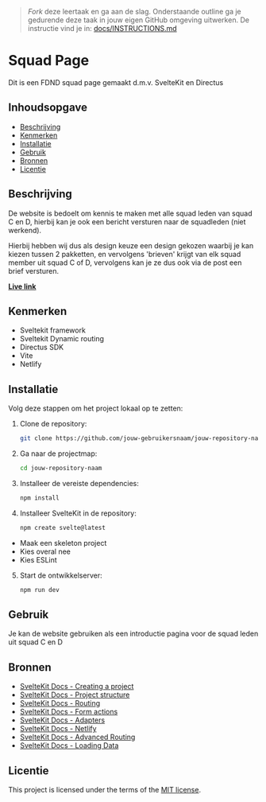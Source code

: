 > _Fork_ deze leertaak en ga aan de slag. Onderstaande outline ga je gedurende deze taak in jouw eigen GitHub omgeving uitwerken. De instructie vind je in: [docs/INSTRUCTIONS.md](docs/INSTRUCTIONS.md)

# Squad Page
Dit is een FDND squad page gemaakt d.m.v. SvelteKit en Directus

## Inhoudsopgave

  * [Beschrijving](#beschrijving)
  * [Kenmerken](#kenmerken)
  * [Installatie](#installatie)
  * [Gebruik](#gebruik)
  * [Bronnen](#bronnen)
  * [Licentie](#licentie)

## Beschrijving
De website is bedoelt om kennis te maken met alle squad leden van squad C en D, hierbij kan je ook een bericht versturen naar de squadleden (niet werkend).

Hierbij hebben wij dus als design keuze een design gekozen waarbij je kan kiezen tussen 2 pakketten, en vervolgens 'brieven' krijgt van elk squad member uit squad C of D, vervolgens kan je ze dus ook via de post een brief versturen.

<!-- Voeg een mooie poster visual toe (Gebruik aub <img src=".." height=... width=...> -->

**[Live link](https://effortless-choux-a35df0.netlify.app/)**

## Kenmerken
- Sveltekit framework
- Sveltekit Dynamic routing
- Directus SDK
- Vite
- Netlify
  
## Installatie
Volg deze stappen om het project lokaal op te zetten:
1. Clone de repository:
   ```bash
   git clone https://github.com/jouw-gebruikersnaam/jouw-repository-naam.git
2. Ga naar de projectmap:
   ```bash
   cd jouw-repository-naam

3. Installeer de vereiste dependencies:
   ```bash
   npm install

4. Installeer SvelteKit in de repository:
   ```bash
   npm create svelte@latest

 - Maak een skeleton project
 - Kies overal nee
 - Kies ESLint

5. Start de ontwikkelserver:
   ```bash
   npm run dev
   ```
   
## Gebruik
Je kan de website gebruiken als een introductie pagina voor de squad leden uit squad C en D

## Bronnen
- [SvelteKit Docs - Creating a project](https://kit.svelte.dev/docs/creating-a-project)
- [SvelteKit Docs - Project structure](https://kit.svelte.dev/docs/project-structure)
- [SvelteKit Docs - Routing](https://kit.svelte.dev/docs/routing)
- [SvelteKit Docs - Form actions](https://kit.svelte.dev/docs/form-actions)
- [SvelteKit Docs - Adapters](https://kit.svelte.dev/docs/adapters)
- [SvelteKit Docs - Netlify](https://kit.svelte.dev/docs/adapter-netlify)
- [SvelteKit Docs - Advanced Routing](https://kit.svelte.dev/docs/advanced-routing)
- [SvelteKit Docs - Loading Data](https://kit.svelte.dev/docs/load)

## Licentie

This project is licensed under the terms of the [MIT license](./LICENSE).
